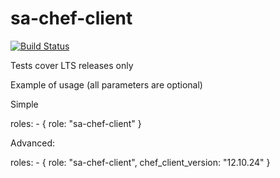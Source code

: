 sa-chef-client
==============

[![Build Status](https://travis-ci.org/softasap/sa-chef-client.svg?branch=master)](https://travis-ci.org/softasap/sa-chef-client)


Tests cover LTS releases only

Example of usage (all parameters are optional)

Simple

  roles:
    - {
        role: "sa-chef-client"
      }


Advanced:


  roles:
    - {
        role: "sa-chef-client",
        chef_client_version: "12.10.24"
      }
